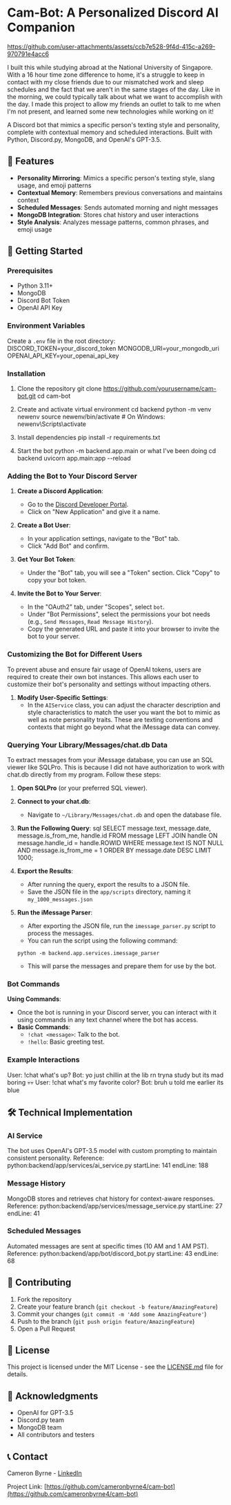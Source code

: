 # Cam-Bot: A Personalized Discord AI Companion


https://github.com/user-attachments/assets/ccb7e528-9f4d-415c-a269-970791e4acc6


I built this while studying abroad at the National University of Singapore. With a 16 hour time zone difference to home, it's a struggle to keep in contact with my close friends due to our mismatched work and sleep schedules and the fact that we aren't in the same stages of the day. Like in the morning, we could typically talk about what we want to accomplish with the day. I made this project to allow my friends an outlet to talk to me when I'm not present, and learned some new technologies while working on it!

A Discord bot that mimics a specific person's texting style and personality, complete with contextual memory and scheduled interactions. Built with Python, Discord.py, MongoDB, and OpenAI's GPT-3.5.

## 🌟 Features

- **Personality Mirroring**: Mimics a specific person's texting style, slang usage, and emoji patterns
- **Contextual Memory**: Remembers previous conversations and maintains context
- **Scheduled Messages**: Sends automated morning and night messages
- **MongoDB Integration**: Stores chat history and user interactions
- **Style Analysis**: Analyzes message patterns, common phrases, and emoji usage

## 🚀 Getting Started

### Prerequisites

- Python 3.11+
- MongoDB
- Discord Bot Token
- OpenAI API Key

### Environment Variables

Create a `.env` file in the root directory:
DISCORD_TOKEN=your_discord_token
MONGODB_URI=your_mongodb_uri
OPENAI_API_KEY=your_openai_api_key

### Installation

1. Clone the repository
git clone https://github.com/yourusername/cam-bot.git
cd cam-bot

2. Create and activate virtual environment
cd backend
python -m venv newenv
source newenv/bin/activate # On Windows: newenv\Scripts\activate

3. Install dependencies
pip install -r requirements.txt

4. Start the bot
python -m backend.app.main
or what I've been doing
cd backend
uvicorn app.main:app --reload


### Adding the Bot to Your Discord Server

1. **Create a Discord Application**:
   - Go to the [Discord Developer Portal](https://discord.com/developers/applications).
   - Click on "New Application" and give it a name.

2. **Create a Bot User**:
   - In your application settings, navigate to the "Bot" tab.
   - Click "Add Bot" and confirm.

3. **Get Your Bot Token**:
   - Under the "Bot" tab, you will see a "Token" section. Click "Copy" to copy your bot token.

4. **Invite the Bot to Your Server**:
   - In the "OAuth2" tab, under "Scopes", select `bot`.
   - Under "Bot Permissions", select the permissions your bot needs (e.g., `Send Messages`, `Read Message History`).
   - Copy the generated URL and paste it into your browser to invite the bot to your server.

### Customizing the Bot for Different Users

To prevent abuse and ensure fair usage of OpenAI tokens, users are required to create their own bot instances. This allows each user to customize their bot's personality and settings without impacting others.

1. **Modify User-Specific Settings**:
   - In the `AIService` class, you can adjust the character description and style characteristics to match the user you want the bot to mimic as well as note personality traits. These are texting conventions and contexts that might go beyond what the iMessage data can convey.

### Querying Your Library/Messages/chat.db Data

To extract messages from your iMessage database, you can use an SQL viewer like SQLPro. This is because I did not have authorization to work with chat.db directly from my program. Follow these steps:

1. **Open SQLPro** (or your preferred SQL viewer).
2. **Connect to your chat.db**:
   - Navigate to `~/Library/Messages/chat.db` and open the database file.

3. **Run the Following Query**:
sql
SELECT
message.text,
message.date,
message.is_from_me,
handle.id
FROM message
LEFT JOIN handle ON message.handle_id = handle.ROWID
WHERE message.text IS NOT NULL
AND message.is_from_me = 1
ORDER BY message.date DESC
LIMIT 1000;

4. **Export the Results**:
   - After running the query, export the results to a JSON file.
   - Save the JSON file in the `app/scripts` directory, naming it `my_1000_messages.json`

5. **Run the iMessage Parser**:
   - After exporting the JSON file, run the `imessage_parser.py` script to process the messages.
   - You can run the script using the following command:
   ```
   python -m backend.app.services.imessage_parser
   ```
   - This will parse the messages and prepare them for use by the bot.

### Bot Commands
**Using Commands**:
   - Once the bot is running in your Discord server, you can interact with it using commands in any text channel where the bot has access.
   - **Basic Commands**:
     - `!chat <message>`: Talk to the bot.
     - `!hello`: Basic greeting test.

### Example Interactions
User: !chat what's up?
Bot: yo just chillin at the lib rn tryna study but its mad boring 💀💀
User: !chat what's my favorite color?
Bot: bruh u told me earlier its blue


## 🛠 Technical Implementation

### AI Service
The bot uses OpenAI's GPT-3.5 model with custom prompting to maintain consistent personality. Reference:
python:backend/app/services/ai_service.py
startLine: 141
endLine: 188

### Message History
MongoDB stores and retrieves chat history for context-aware responses. Reference:
python:backend/app/services/message_service.py
startLine: 27
endLine: 41

### Scheduled Messages
Automated messages are sent at specific times (10 AM and 1 AM PST). Reference:
python:backend/app/bot/discord_bot.py
startLine: 43
endLine: 68

## 🤝 Contributing

1. Fork the repository
2. Create your feature branch (`git checkout -b feature/AmazingFeature`)
3. Commit your changes (`git commit -m 'Add some AmazingFeature'`)
4. Push to the branch (`git push origin feature/AmazingFeature`)
5. Open a Pull Request

## 📝 License

This project is licensed under the MIT License - see the [LICENSE.md](LICENSE.md) file for details.

## 🙏 Acknowledgments

- OpenAI for GPT-3.5
- Discord.py team
- MongoDB team
- All contributors and testers

## 📞 Contact

Cameron Byrne - [LinkedIn](https://www.linkedin.com/in/cameronbyrne00/)

Project Link: [https://github.com/cameronbyrne4/cam-bot](https://github.com/cameronbyrne4/cam-bot)


